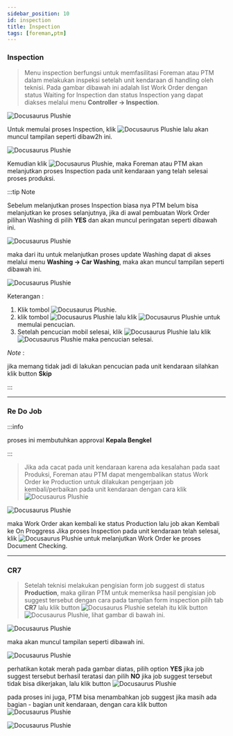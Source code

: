 ```yaml
---
sidebar_position: 10
id: inspection
title: Inspection
tags: [foreman,ptm]
---
```


### **Inspection**

> Menu inspection berfungsi untuk memfasilitasi Foreman atau PTM dalam melakukan inspeksi setelah unit kendaraan di handling oleh teknisi. Pada gambar dibawah ini adalah list Work Order dengan status Waiting for Inspection dan status Inspection yang dapat diakses melalui menu **Controller -> Inspection**.

![Docusaurus Plushie](/img/general-repair/inspection/1.png)

Untuk memulai proses Inspection, klik ![Docusaurus Plushie](/img/general-repair/inspection/tigatitik.png) lalu akan muncul tampilan seperti dibaw2h ini.

![Docusaurus Plushie](/img/general-repair/inspection/2.png)

Kemudian klik ![Docusaurus Plushie](/img/general-repair/inspection/on.png), maka Foreman atau PTM akan melanjutkan proses Inspection pada unit kendaraan yang telah selesai proses produksi.

:::tip Note

Sebelum melanjutkan proses Inspection biasa nya PTM belum bisa melanjutkan ke proses selanjutnya, jika di awal pembuatan Work Order pilihan Washing di pilih **YES** dan akan muncul peringatan seperti dibawah ini.

![Docusaurus Plushie](/img/general-repair/inspection/3.png)

maka dari itu untuk melanjutkan proses update Washing dapat di akses melalui menu **Washing -> Car Washing**, maka akan muncul tampilan seperti dibawah ini.

![Docusaurus Plushie](/img/general-repair/inspection/4.png)

Keterangan :
1. Klik tombol ![Docusaurus Plushie](/img/general-repair/inspection/tigatitik.png).
2. klik tombol ![Docusaurus Plushie](/img/general-repair/inspection/on.png) lalu klik ![Docusaurus Plushie](/img/general-repair/inspection/yes.png) untuk memulai pencucian.
3. Setelah pencucian mobil selesai, klik ![Docusaurus Plushie](/img/general-repair/inspection/off.png) lalu klik ![Docusaurus Plushie](/img/general-repair/inspection/yes.png) maka pencucian selesai.

*Note* :

jika memang tidak jadi di lakukan pencucian pada unit kendaraan silahkan klik button **Skip**

:::

---

### **Re Do Job**

:::info

proses ini membutuhkan approval **Kepala Bengkel**

:::

> Jika ada cacat pada unit kendaraan karena ada kesalahan pada saat Produksi, Foreman atau PTM dapat mengembalikan status Work Order ke Production untuk dilakukan pengerjaan job kembali/perbaikan pada unit kendaraan dengan cara klik ![Docusaurus Plushie](/img/general-repair/inspection/redo.png)

![Docusaurus Plushie](/img/general-repair/inspection/5.png)

maka Work Order akan kembali ke status Production lalu job akan Kembali ke On Proggress Jika proses Inspection pada unit kendaraan telah selesai,  klik ![Docusaurus Plushie](/img/general-repair/inspection/off.png) untuk melanjutkan Work Order ke proses Document Checking.

---

### **CR7**

> Setelah teknisi melakukan pengisian form job suggest di status **Production**, maka giliran PTM untuk memeriksa hasil pengisian job suggest tersebut dengan cara pada tampilan form inspection pilih tab **CR7** lalu klik button ![Docusaurus Plushie](/img/general-repair/inspection/tigatitik.png) setelah itu klik button ![Docusaurus Plushie](/img/general-repair/inspection/edit.png), lihat gambar di bawah ini.

![Docusaurus Plushie](/img/general-repair/inspection/6.png)

maka akan muncul tampilan seperti dibawah ini.

![Docusaurus Plushie](/img/general-repair/inspection/7.png)

perhatikan kotak merah pada gambar diatas, pilih option **YES** jika job suggest tersebut berhasil teratasi dan pilih **NO** jika job suggest tersebut tidak bisa dikerjakan, lalu klik button ![Docusaurus Plushie](/img/general-repair/inspection/save.png)

pada proses ini juga, PTM bisa menambahkan job suggest jika masih ada bagian - bagian unit kendaraan, dengan cara klik button 
![Docusaurus Plushie](/img/general-repair/inspection/addsugest.png)

![Docusaurus Plushie](/img/general-repair/inspection/8.png)
